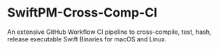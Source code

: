 # SwiftPM-Cross-Comp-CI
An extensive GitHub Workflow CI pipeline to cross-compile, test, hash, release executable Swift Binaries for macOS and Linux.
